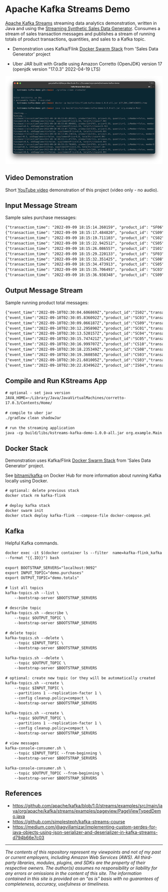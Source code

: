 # Apache Kafka Streams Demo

[Apache Kafka Streams](https://kafka.apache.org/documentation/streams/) streaming data analytics demonstration, written in Java and
using the [Streaming Synthetic Sales Data Generator](https://github.com/garystafford/streaming-sales-generator). Consumes a stream of sales transaction messages and publishes a stream of running totals of product transactions, quantities, and sales to a Kafka topic.

* Demonstration uses
  Kafka/Flink [Docker Swarm Stack](https://github.com/garystafford/streaming-sales-generator/blob/main/docker-compose.yml)
  from 'Sales Data Generator' project

* Uber JAR built with Gradle using Amazon Corretto (OpenJDK) version 17 (openjdk version "17.0.3" 2022-04-19 LTS)

![KStreams App](pics/kstreams_app.png)

## Video Demonstration

Short [YouTube video](https://youtu.be/Hdo4giJePCk) demonstration of this project (video only - no audio).

## Input Message Stream

Sample sales purchase messages:

```txt
{"transaction_time": "2022-09-09 18:15:14.260159", "product_id": "SF06", "price": 5.99, "quantity": 1, "is_member": false, "member_discount": 0.0, "add_supplements": false, "supplement_price": 0.0, "total_purchase": 5.99}
{"transaction_time": "2022-09-09 18:15:17.484820", "product_id": "CS09", "price": 4.99, "quantity": 2, "is_member": true, "member_discount": 0.1, "add_supplements": false, "supplement_price": 0.0, "total_purchase": 8.98}
{"transaction_time": "2022-09-09 18:15:19.711103", "product_id": "CS02", "price": 4.99, "quantity": 1, "is_member": false, "member_discount": 0.0, "add_supplements": false, "supplement_price": 0.0, "total_purchase": 4.99}
{"transaction_time": "2022-09-09 18:15:22.942512", "product_id": "CS05", "price": 4.99, "quantity": 1, "is_member": false, "member_discount": 0.0, "add_supplements": false, "supplement_price": 0.0, "total_purchase": 4.99}
{"transaction_time": "2022-09-09 18:15:26.086557", "product_id": "IS01", "price": 5.49, "quantity": 1, "is_member": false, "member_discount": 0.0, "add_supplements": false, "supplement_price": 0.0, "total_purchase": 5.49}
{"transaction_time": "2022-09-09 18:15:29.220133", "product_id": "SF03", "price": 5.99, "quantity": 2, "is_member": false, "member_discount": 0.0, "add_supplements": false, "supplement_price": 0.0, "total_purchase": 11.98}
{"transaction_time": "2022-09-09 18:15:32.351425", "product_id": "CS08", "price": 4.99, "quantity": 1, "is_member": true, "member_discount": 0.1, "add_supplements": false, "supplement_price": 0.0, "total_purchase": 4.49}
{"transaction_time": "2022-09-09 18:15:34.473913", "product_id": "CS05", "price": 4.99, "quantity": 3, "is_member": false, "member_discount": 0.0, "add_supplements": false, "supplement_price": 0.0, "total_purchase": 14.97}
{"transaction_time": "2022-09-09 18:15:35.706493", "product_id": "SC03", "price": 5.99, "quantity": 2, "is_member": true, "member_discount": 0.1, "add_supplements": false, "supplement_price": 0.0, "total_purchase": 10.78}
{"transaction_time": "2022-09-09 18:15:36.938348", "product_id": "CS09", "price": 4.99, "quantity": 1, "is_member": false, "member_discount": 0.0, "add_supplements": false, "supplement_price": 0.0, "total_purchase": 4.99}
```

## Output Message Stream

Sample running product total messages:

```txt
{"event_time":"2022-09-10T02:30:04.606869Z","product_id":"IS02","transactions":17,"quantities":34,"sales":204.71}
{"event_time":"2022-09-10T02:30:05.836092Z","product_id":"SC03","transactions":14,"quantities":15,"sales":103.79}
{"event_time":"2022-09-10T02:30:09.066187Z","product_id":"CS09","transactions":22,"quantities":46,"sales":249.13}
{"event_time":"2022-09-10T02:30:12.295890Z","product_id":"SC01","transactions":11,"quantities":23,"sales":164.82}
{"event_time":"2022-09-10T02:30:13.520157Z","product_id":"SC04","transactions":22,"quantities":45,"sales":297.96}
{"event_time":"2022-09-10T02:30:15.747421Z","product_id":"SC05","transactions":14,"quantities":23,"sales":165.63}
{"event_time":"2022-09-10T02:30:16.999707Z","product_id":"CS10","transactions":12,"quantities":22,"sales":122.80}
{"event_time":"2022-09-10T02:30:18.235349Z","product_id":"CS08","transactions":29,"quantities":46,"sales":252.74}
{"event_time":"2022-09-10T02:30:19.360850Z","product_id":"CS03","transactions":7,"quantities":17,"sales":101.07}
{"event_time":"2022-09-10T02:30:21.601005Z","product_id":"CS03","transactions":8,"quantities":18,"sales":105.56}
{"event_time":"2022-09-10T02:30:22.834962Z","product_id":"IS04","transactions":12,"quantities":24,"sales":159.76}
```

## Compile and Run KStreams App

```shell
# optional - set java version
JAVA_HOME=~/Library/Java/JavaVirtualMachines/corretto-17.0.3/Contents/Home/

# compile to uber jar
./gradlew clean shadowJar

# run the streaming application
java -cp build/libs/kstreams-kafka-demo-1.0.0-all.jar org.example.Main
```

## Docker Stack

Demonstration uses Kafka/Flink [Docker Swarm Stack](https://github.com/garystafford/streaming-sales-generator/blob/main/docker-compose.yml) from 'Sales Data Generator' project.
  
See [bitnami/kafka](https://hub.docker.com/r/bitnami/kafka) on Docker Hub for more information about running Kafka
locally using Docker.

```shell
# optional: delete previous stack
docker stack rm kafka-flink

# deploy kafka stack
docker swarm init
docker stack deploy kafka-flink --compose-file docker-compose.yml
```

## Kafka

Helpful Kafka commands.

```shell
docker exec -it $(docker container ls --filter  name=kafka-flink_kafka --format "{{.ID}}") bash

export BOOTSTRAP_SERVERS="localhost:9092"
export INPUT_TOPIC="demo.purchases"
export OUTPUT_TOPIC="demo.totals"

# list all topics
kafka-topics.sh --list \
    --bootstrap-server $BOOTSTRAP_SERVERS

# describe topic
kafka-topics.sh --describe \
    --topic $OUTPUT_TOPIC \
    --bootstrap-server $BOOTSTRAP_SERVERS

# delete topic
kafka-topics.sh --delete \
    --topic $INPUT_TOPIC \
    --bootstrap-server $BOOTSTRAP_SERVERS

kafka-topics.sh --delete \
    --topic $OUTPUT_TOPIC \
    --bootstrap-server $BOOTSTRAP_SERVERS

# optional: create new topic (or they will be automatically created
kafka-topics.sh --create \
    --topic $INPUT_TOPIC \
    --partitions 1 --replication-factor 1 \
    --config cleanup.policy=compact \
    --bootstrap-server $BOOTSTRAP_SERVERS

kafka-topics.sh --create \
    --topic $OUTPUT_TOPIC \
    --partitions 1 --replication-factor 1 \
    --config cleanup.policy=compact \
    --bootstrap-server $BOOTSTRAP_SERVERS

# view messages
kafka-console-consumer.sh \
    --topic $INPUT_TOPIC --from-beginning \
    --bootstrap-server $BOOTSTRAP_SERVERS

kafka-console-consumer.sh \
    --topic $OUTPUT_TOPIC --from-beginning \
    --bootstrap-server $BOOTSTRAP_SERVERS
```

## References

- <https://github.com/apache/kafka/blob/1.0/streams/examples/src/main/java/org/apache/kafka/streams/examples/pageview/PageViewTypedDemo.java>
- <https://github.com/simplesteph/kafka-streams-course>
- <https://medium.com/@agvillamizar/implementing-custom-serdes-for-java-objects-using-json-serializer-and-deserializer-in-kafka-streams-d794b66e7c03>

---

_The contents of this repository represent my viewpoints and not of my past or current employers, including Amazon Web Services (AWS). All third-party libraries, modules, plugins, and SDKs are the property of their respective owners. The author(s) assumes no responsibility or liability for any errors or omissions in the content of this site. The information contained in this site is provided on an "as is" basis with no guarantees of completeness, accuracy, usefulness or timeliness._
